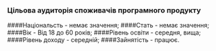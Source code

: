 ### Цільова аудиторія споживачів програмного продукту

####Національсть - немає значення;
####Стать - немає значення;
####Вік - Від 18 до 60 років;
####Рівень освіти - середня, вища;
####Рівень доходу - середній;
####Зайнятість - працює.

